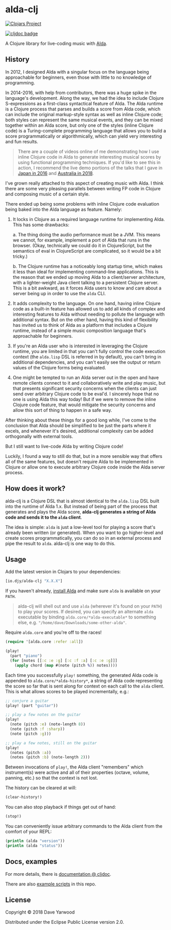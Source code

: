 # alda-clj

[![Clojars Project](https://img.shields.io/clojars/v/io.djy/alda-clj.svg)](https://clojars.org/io.djy/alda-clj)

[![cljdoc badge](https://cljdoc.org/badge/io.djy/alda-clj)](https://cljdoc.org/d/io.djy/alda-clj/CURRENT)

A Clojure library for live-coding music with [Alda](https://alda.io).

## History

In 2012, I designed Alda with a singular focus on the language being
approachable for beginners, even those with little to no knowledge of
programming.

In 2014-2016, with help from contributors, there was a huge spike in the
language's development. Along the way, we had the idea to include Clojure
S-expressions as a first-class syntactical feature of Alda. The Alda runtime is
a Clojure process that parses and builds a score from Alda code, which can
include the original markup-style syntax as well as inline Clojure code; both
styles can represent the same musical events, and they can be mixed together
within an Alda score, but only one of the styles (inline Clojure code) is a
Turing-complete programming language that allows you to build a score
programmatically or algorithmically, which can yield very interesting and fun
results.

> There are a couple of videos online of me demonstrating how I use inline
> Clojure code in Alda to generate interesting musical scores by using
> functional programming techniques. If you'd like to see this in action, I
> recommend the live demo portions of the talks that I gave in [Japan in
> 2016][farm2016] and [Australia in 2018][compose2018].

[farm2016]: https://youtu.be/c5pCFtwO4j8?t=374
[compose2018]: https://youtu.be/7nbBSwopG-E?t=593

I've grown really attached to this aspect of creating music with Alda. I think
there are some very pleasing parallels between writing FP code in Clojure and
composing music of a certain style.

There ended up being some problems with inline Clojure code evaluation being
baked into the Alda language as feature. Namely:

1. It locks in Clojure as a required language runtime for implementing Alda.
   This has some drawbacks:

   a. The thing doing the audio performance must be a JVM. This means we cannot,
      for example, implement a port of Alda that runs in the browser. (Okay,
      technically we could do it in ClojureScript, but the semantics of eval in
      ClojureScript are complicated, so it would be a bit tricky.)

   b. The Clojure runtime has a noticeably long startup time, which makes it
      less than ideal for implementing command-line applications. This is the
      reason that we ended up moving Alda to a client/server architecture, with
      a lighter-weight Java client talking to a persistent Clojure server. This
      is a bit awkward, as it forces Alda users to know and care about a server
      being up in order to use the `alda` CLI.

2. It adds complexity to the language. On one hand, having inline Clojure code
   as a built-in feature has allowed us to add all kinds of complex and
   interesting features to Alda without needing to pollute the language with
   additional syntax. But on the other hand, having this kind of flexibility has
   invited us to think of Alda as a platform that includes a Clojure runtime,
   instead of a simple music composition language that's approachable for
   beginners.

3. If you're an Alda user who is interested in leveraging the Clojure runtime,
   you are limited in that you can't fully control the code execution context
   (the `alda.lisp` DSL is referred in by default), you can't bring in
   additional dependencies, and you can't easily see the output or return values
   of the Clojure forms being evaluated.

4. One might be tempted to run an Alda server out in the open and have remote
   clients connect to it and collaboratively write and play music, but that
   presents significant security concerns when the clients can just send over
   arbitrary Clojure code to be eval'd. I sincerely hope that no one is using
   Alda this way today! But if we were to remove the inline Clojure code
   feature, that would mitigate the security concerns and allow this sort of
   thing to happen in a safe way.

After thinking about these things for a good long while, I've come to the
conclusion that Alda should be simplified to be just the parts where it excels,
and whenever it's desired, additional complexity can be added orthogonally with
external tools.

But I still want to live-code Alda by writing Clojure code!

Luckily, I found a way to still do that, but in a more sensible way that offers
all of the same features, but doesn't require Alda to be implemented in Clojure
or allow one to execute arbitrary Clojure code inside the Alda server process.

## How does it work?

alda-clj is a Clojure DSL that is almost identical to the `alda.lisp` DSL built
into the runtime of Alda 1.x. But instead of being part of the process that
generates and plays the Alda score, **alda-clj generates a string of Alda code
and sends it to the `alda` client**.

The idea is simple: `alda` is just a low-level tool for playing a score that's
already been written (or generated). When you want to go higher-level and create
scores programmatically, you can do so in an external process and pipe the
result to `alda`. alda-clj is one way to do this.

## Usage

Add the latest version in Clojars to your dependencies:

```clojure
[io.djy/alda-clj "X.X.X"]
```

If you haven't already, [install
Alda](https://github.com/alda-lang/alda#installation) and make sure `alda` is
available on your `PATH`.

> alda-clj will shell out and use `alda` (wherever it's found on your `PATH`) to
> play your scores. If desired, you can specify an alternate `alda` executable
> by binding `alda.core/*alda-executable*` to something else, e.g.
> `"/home/dave/Downloads/some-other-alda"`.

Require `alda.core` and you're off to the races!

```clojure
(require '[alda.core :refer :all])

(play!
  (part "piano")
  (for [notes [[:c :e :g] [:c :f :a] [:c :e :g]]]
    (apply chord (map #(note (pitch %)) notes))))
```

Each time you successfully `play!` something, the generated Alda code is
appended to `alda.core/*alda-history*`, a string of Alda code representing the
score so far that is sent along for context on each call to the `alda` client.
This is what allows scores to be played incrementally, e.g.:

```clojure
;; conjure a guitar
(play! (part "guitar"))

;; play a few notes on the guitar
(play!
  (note (pitch :e) (note-length 8))
  (note (pitch :f :sharp))
  (note (pitch :g)))

;; play a few notes, still on the guitar
(play!
  (notes (pitch :a))
  (notes (pitch :b) (note-length 2)))
```

Between invocations of `play!`, the Alda client "remembers" which instrument(s)
were active and all of their properties (octave, volume, panning, etc.) so that
the context is not lost.

The history can be cleared at will:

```clojure
(clear-history!)
```

You can also stop playback if things get out of hand:

```clojure
(stop!)
```

You can conveniently issue arbitrary commands to the Alda client from the
comfort of your REPL:

```clojure
(println (alda "version"))
(println (alda "status"))
```

## Docs, examples

For more details, there is [documentation @
cljdoc](https://cljdoc.org/d/io.djy/alda-clj/CURRENT).

There are also [example scripts](examples) in this repo.

## License

Copyright © 2018 Dave Yarwood

Distributed under the Eclipse Public License version 2.0.
